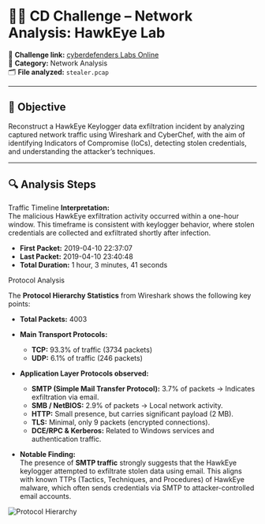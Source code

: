 # 🕵️‍♂️ CD Challenge – Network Analysis: HawkEye Lab

🔗 **Challenge link:** [cyberdefenders Labs Online](https://cyberdefenders.org/blueteam-ctf-challenges/hawkeye/)  
📂 **Category:** Network Analysis  
🗂️ **File analyzed:** `stealer.pcap`

---

## 🎯 Objective
Reconstruct a HawkEye Keylogger data exfiltration incident by analyzing captured network traffic using Wireshark and CyberChef, with the aim of identifying Indicators of Compromise (IoCs), detecting stolen credentials, and understanding the attacker’s techniques.

---
## 🔍 Analysis Steps

Traffic Timeline
**Interpretation:**  
The malicious HawkEye exfiltration activity occurred within a one-hour window. This timeframe is consistent with keylogger behavior, where stolen credentials are collected and exfiltrated shortly after infection. 

- **First Packet:** 2019-04-10 22:37:07  
- **Last Packet:** 2019-04-10 23:40:48  
- **Total Duration:** 1 hour, 3 minutes, 41 seconds  

Protocol Analysis

The **Protocol Hierarchy Statistics** from Wireshark shows the following key points:

- **Total Packets:** 4003  
- **Main Transport Protocols:**
  - **TCP:** 93.3% of traffic (3734 packets)  
  - **UDP:** 6.1% of traffic (246 packets)  

- **Application Layer Protocols observed:**
  - **SMTP (Simple Mail Transfer Protocol):** 3.7% of packets → Indicates exfiltration via email.  
  - **SMB / NetBIOS:** 2.9% of packets → Local network activity.  
  - **HTTP:** Small presence, but carries significant payload (2 MB).  
  - **TLS:** Minimal, only 9 packets (encrypted connections).  
  - **DCE/RPC & Kerberos:** Related to Windows services and authentication traffic.  

- **Notable Finding:**  
  The presence of **SMTP traffic** strongly suggests that the HawkEye keylogger attempted to exfiltrate stolen data using email. This aligns with known TTPs (Tactics, Techniques, and Procedures) of HawkEye malware, which often sends credentials via SMTP to attacker-controlled email accounts.

![Protocol Hierarchy](images/protocol_hierarchy.png)


